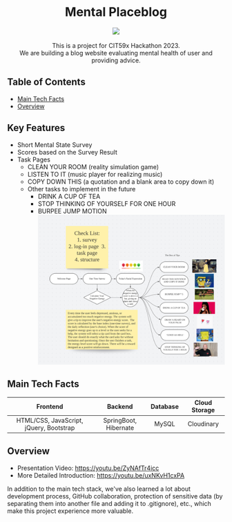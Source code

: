 <h1 align="center">Mental Placeblog</h1>

<p align="center">
  <img src="https://img.shields.io/badge/CIT59x-Hackathon 2023-ff69b4" />
</p>

<p align="center">This is a project for CIT59x Hackathon 2023. <br>We are building a blog website evaluating mental health of user and providing advice.</p>

## Table of Contents

* [Main Tech Facts](#main-tech-facts)
* [Overview](#overview)

## Key Features 
* Short Mental State Survey
* Scores based on the Survey Result
* Task Pages 
   * CLEAN YOUR ROOM (reality simulation game)
   * LISTEN TO IT (music player for realizing music)
   * COPY DOWN THIS (a quotation and a blank area to copy down it)
   * Other tasks to implement in the future
        - DRINK A CUP OF TEA 
        - STOP THINKING OF YOURSELF FOR ONE HOUR 
        - BURPEE JUMP MOTION
![](https://github.com/mengqian-wu/mental_spa/blob/main/Mental_Spa.PNG)


## Main Tech Facts 

|  Frontend  |  Backend  |  Database  |   Cloud Storage   |
|:----------:|:---------:|:----------:|:----------:|
| HTML/CSS, JavaScript, jQuery, Bootstrap | SpringBoot, Hibernate | MySQL | Cloudinary |


## Overview

* Presentation Video: https://youtu.be/ZyNAfTr4icc
* More Detailed Introduction: https://youtu.be/uxNKvH1cxPA

In addition to the main tech stack, we've also learned a lot about development process, GitHub collaboration, protection of sensitive data (by separating them into another file and adding it to .gitignore), etc., which make this project experience more valuable.

